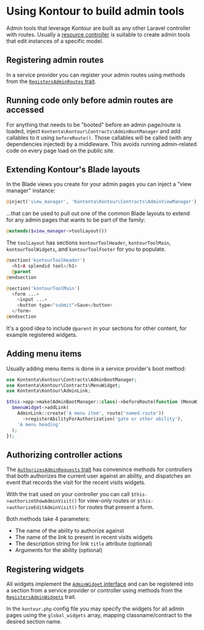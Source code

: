 # Using Kontour to build admin tools

Admin tools that leverage Kontour are built as any other Laravel
controller with routes.
Usually a
[resource controller](https://laravel.com/docs/controllers#resource-controllers)
is suitable to create admin tools that edit instances of a specific model.

## Registering admin routes

In a service provider you can register your admin routes
using methods from the
[`RegistersAdminRoutes` trait](src/Concerns/RegistersAdminWidgets.php).

## Running code only before admin routes are accessed

For anything that needs to be "booted" before an admin page/route is loaded,
inject `Kontenta\Kontour\Contracts\AdminBootManager` and add callables to it
using `beforeRoute()`.
Those callables will be called (with any dependencies injected) by a middleware.
This avoids running admin-related code on every page load on the public site.

## Extending Kontour's Blade layouts

In the Blade views you create for your admin pages you can inject
a "view manager" instance:

```php
@inject('view_manager', 'Kontenta\Kontour\Contracts\AdminViewManager')
```

...that can be used to pull out one of the common Blade layouts to extend for
any admin pages that wants to be part of the family:

```php
@extends($view_manager->toolLayout())
```

The `toolLayout` has sections `kontourToolHeader`, `kontourToolMain`,
`kontourToolWidgets`, and `kontourToolFooter` for you to populate.

```php
@section('kontourToolHeader')
  <h1>A splendid tool</h1>
  @parent
@endsection

@section('kontourToolMain')
  <form ...>
    <input ...>
    <button type="submit">Save</button>
  </form>
@endsection
```

It's a good idea to include `@parent` in your sections for other content,
for example registered widgets.

## Adding menu items

Usually adding menu items is done in a service provider's boot method:

```php
use Kontenta\Kontour\Contracts\AdminBootManager;
use Kontenta\Kontour\Contracts\MenuWidget;
use Kontenta\Kontour\AdminLink;

$this->app->make(AdminBootManager::class)->beforeRoute(function (MenuWidget $menuWidget) {
  $menuWidget->addLink(
    AdminLink::create('A menu item', route('named.route'))
      ->registerAbilityForAuthorization('gate or other ability'),
    'A menu heading'
  );
});
```

## Authorizing controller actions

The
[`AuthorizesAdminRequests` trait](src/Concerns/AuthorizesAdminRequests.php)
has convenince methods for controllers that both authorizes the current user
against an ability, and dispatches an event that records the visit for the
recent visits widgets.

With the trait used on your controller you can call
`$this->authorizeShowAdminVisit()` for view-only routes or
`$this->authorizeEditAdminVisit()` for routes that present a form.

Both methods take 4 parameters:

- The name of the ability to authorize against
- The name of the link to present in recent visits widgets
- The description string for link `title` attribute (optional)
- Arguments for the ability (optional)

## Registering widgets

All widgets implement the
[`AdminWidget` interface](src/Contracts/AdminWidget.php)
and can be registered into a section from a service provider
or controller using methods from the
[`RegistersAdminWidgets`](src/Concerns/RegistersAdminWidgets.php)
trait.

In the `kontour.php` config file you may specify the widgets for all
admin pages using the `global_widgets` array, mapping classname/contract to the
desired section name.
